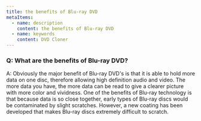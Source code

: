 ```yaml
---
title: the benefits of Blu-ray DVD
metaItems:
  - name: description
    content: the benefits of Blu-ray DVD
  - name: keywords
    content: DVD Cloner
---
```


### Q: What are the benefits of Blu-ray DVD?

A:
Obviously the major benefit of Blu-ray DVD's is that it is able to hold more data on one disc, therefore allowing high definition audio and video. The more data you have, the more data can be read to give a clearer picture with more color and vividness.
One of the benefits of Blu-ray technology is that because data is so close together, early types of Blu-ray discs would be contaminated by slight scratches. However, a new coating has been developed that makes Blu-ray discs extremely difficult to scratch.
